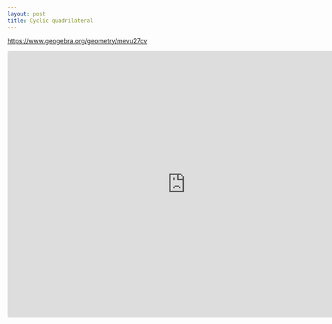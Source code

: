 ```yaml
---
layout: post
title: Cyclic quadrilateral
---
```


https://www.geogebra.org/geometry/mevu27cv

<iframe src="https://www.geogebra.org/geometry/mevu27cv?embed" width="800" height="600" allowfullscreen style="border: 1px solid #e4e4e4;border-radius: 4px;" frameborder="0"></iframe>
